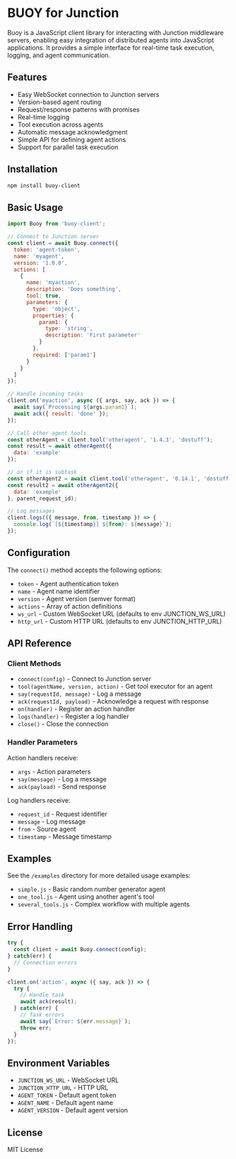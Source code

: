 # BUOY for Junction

Buoy is a JavaScript client library for interacting with Junction middleware servers,
enabling easy integration of distributed agents into JavaScript applications.
It provides a simple interface for real-time task execution, logging, and agent communication.

## Features

- Easy WebSocket connection to Junction servers
- Version-based agent routing
- Request/response patterns with promises
- Real-time logging
- Tool execution across agents
- Automatic message acknowledgment
- Simple API for defining agent actions
- Support for parallel task execution

## Installation

```bash
npm install buoy-client
```

## Basic Usage

```javascript
import Buoy from 'buoy-client';

// Connect to Junction server
const client = await Buoy.connect({
  token: 'agent-token',
  name: 'myagent',
  version: '1.0.0',
  actions: [
    {
      name: 'myaction',
      description: 'Does something',
      tool: true,
      parameters: {
        type: 'object',
        properties: {
          param1: {
            type: 'string',
            description: 'First parameter'
          }
        },
        required: ['param1']
      }
    }
  ]
});

// Handle incoming tasks
client.on('myaction', async ({ args, say, ack }) => {
  await say(`Processing ${args.param1}`);
  await ack({ result: 'done' });
});

// Call other agent tools
const otherAgent = client.tool('otheragent', '1.4.3', 'dostuff');
const result = await otherAgent({
  data: 'example'
});

// or if it is subtask
const otherAgent2 = await client.tool('otheragent', '0.14.1', 'dostuff');
const result2 = await otherAgent2({
  data: 'example'
}, parent_request_id);

// Log messages
client.logs(({ message, from, timestamp }) => {
  console.log(`[${timestamp}] ${from}: ${message}`);
});
```

## Configuration

The `connect()` method accepts the following options:

- `token` - Agent authentication token
- `name` - Agent name identifier
- `version` - Agent version (semver format)
- `actions` - Array of action definitions
- `ws_url` - Custom WebSocket URL (defaults to env JUNCTION_WS_URL)
- `http_url` - Custom HTTP URL (defaults to env JUNCTION_HTTP_URL)

## API Reference

### Client Methods

- `connect(config)` - Connect to Junction server
- `tool(agentName, version, action)` - Get tool executor for an agent
- `say(requestId, message)` - Log a message
- `ack(requestId, payload)` - Acknowledge a request with response
- `on(handler)` - Register an action handler
- `logs(handler)` - Register a log handler
- `close()` - Close the connection

### Handler Parameters

Action handlers receive:

- `args` - Action parameters
- `say(message)` - Log a message
- `ack(payload)` - Send response

Log handlers receive:

- `request_id` - Request identifier
- `message` - Log message
- `from` - Source agent
- `timestamp` - Message timestamp

## Examples

See the `/examples` directory for more detailed usage examples:

- `simple.js` - Basic random number generator agent
- `one_tool.js` - Agent using another agent's tool
- `several_tools.js` - Complex workflow with multiple agents

## Error Handling

```javascript
try {
  const client = await Buoy.connect(config);
} catch(err) {
  // Connection errors
}

client.on('action', async ({ say, ack }) => {
  try {
    // Handle task
    await ack(result);
  } catch(err) {
    // Task errors
    await say(`Error: ${err.message}`);
    throw err;
  }
});
```

## Environment Variables

- `JUNCTION_WS_URL` - WebSocket URL
- `JUNCTION_HTTP_URL` - HTTP URL
- `AGENT_TOKEN` - Default agent token
- `AGENT_NAME` - Default agent name
- `AGENT_VERSION` - Default agent version

## License

MIT License
